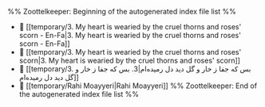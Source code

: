 %% Zoottelkeeper: Beginning of the autogenerated index file list  %%
- 📄 [[temporary/3. My heart is wearied by the cruel thorns and roses' scorn - En-Fa|3. My heart is wearied by the cruel thorns and roses' scorn - En-Fa]]
- 📄 [[temporary/3. My heart is wearied by the cruel thorns and roses' scorn|3. My heart is wearied by the cruel thorns and roses' scorn]]
- 📄 [[temporary/3. بس که جفا ز خار و گل دید دل رمیده‌ام|3. بس که جفا ز خار و گل دید دل رمیده‌ام]]
- 📄 [[temporary/Rahi Moayyeri|Rahi Moayyeri]]
%% Zoottelkeeper: End of the autogenerated index file list  %%
